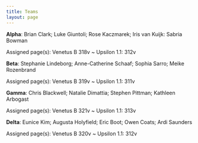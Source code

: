 ```yaml
---
title: Teams
layout: page
---
```


**Alpha**:  Brian Clark;  Luke Giuntoli; Rose Kaczmarek; Iris van Kuijk: Sabria Bowman

Assigned page(s): Venetus B 318v ~ Upsilon 1.1: 312v

**Beta**: Stephanie Lindeborg; Anne-Catherine Schaaf; Sophia Sarro; Meike Rozenbrand

Assigned page(s): Venetus B 319v ~ Upsilon 1.1: 311v

**Gamma**: Chris Blackwell; Natalie Dimattia; Stephen Pittman; Kathleen Arbogast

Assigned page(s): Venetus B 321v ~ Upsilon 1.1: 313v

**Delta**: Eunice Kim;  Augusta Holyfield; Eric Boot; Owen Coats; Ardi Saunders

Assigned page(s): Venetus B 320v ~ Upsilon 1.1: 312v
